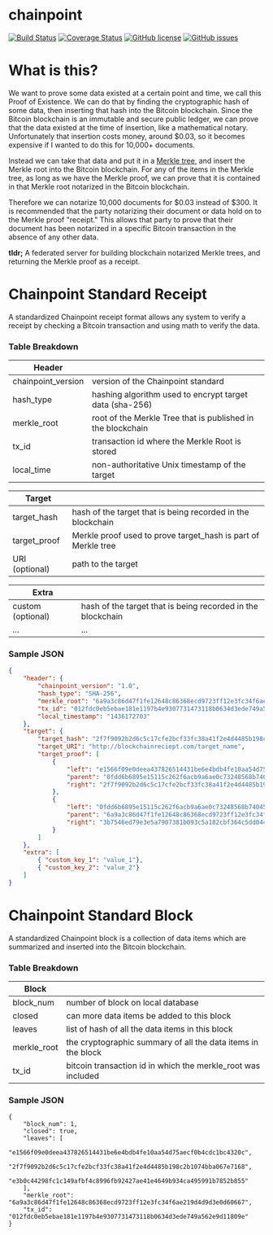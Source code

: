 # chainpoint

[![Build Status](https://travis-ci.org/Storj/chainpoint.svg)](https://travis-ci.org/Storj/chainpoint?branch=master)
[![Coverage Status](https://coveralls.io/repos/Storj/chainpoint/badge.svg?branch=master&service=github)](https://coveralls.io/github/Storj/chainpoint?branch=master)
[![GitHub license](https://img.shields.io/badge/license-MIT-blue.svg)](https://raw.githubusercontent.com/storj/dataserv/master/LICENSE)
[![GitHub issues](https://img.shields.io/github/issues/storj/chainpoint.svg)](https://github.com/storj/chainpoint/issues)

# What is this?

We want to prove some data existed at a certain point and time, we call this
Proof of Existence. We can do that by finding the cryptographic hash of some data, then
inserting that hash into the Bitcoin blockchain. Since the Bitcoin blockchain is an immutable
and secure public ledger, we can prove that the data existed at the time of insertion, like a
mathematical notary. Unfortunately that insertion costs money, around $0.03, so it
becomes expensive if I wanted to do this for 10,000+ documents. 

Instead we can take that data and put it in a 
[Merkle tree](https://en.wikipedia.org/wiki/Merkle_tree), and insert the Merkle root into
the Bitcoin blockchain. For any of the items in the Merkle tree, as long as we have the Merkle proof,
we can prove that it is contained in that Merkle root notarized in the Bitcoin blockchain. 

Therefore we can notarize 10,000 documents for $0.03 instead of $300. It is 
recommended that the party notarizing their document or data hold on to the Merkle proof "receipt." 
This allows that party to prove that their document has been notarized in a specific Bitcoin transaction
in the absence of any other data.

**tldr;** A federated server for building blockchain notarized Merkle trees, and returning the Merkle
proof as a receipt. 


# Chainpoint Standard Receipt
A standardized Chainpoint receipt format allows any system to verify a receipt by checking a Bitcoin transaction and
using math to verify the data. 

### Table Breakdown
|  Header |   |
|---|---|
| chainpoint_version | version of the Chainpoint standard  |
| hash_type | hashing algorithm used to encrypt target data (sha-256) |
| merkle_root |  root of the Merkle Tree that is published in the blockchain  |
| tx_id | transaction id where the Merkle Root is stored |
| local_time  | non-authoritative Unix timestamp of the target |

|  Target |   |
|---|---|
| target_hash | hash of the target that is being recorded in the blockchain  |
| target_proof | Merkle proof used to prove target_hash is part of Merkle tree |
| URI (optional) |  path to the target  |

|  Extra |   |
|---|---|
| custom (optional) | hash of the target that is being recorded in the blockchain  |
| ... | ... |

### Sample JSON
```json
{
    "header": {
        "chainpoint_version": "1.0",
        "hash_type": "SHA-256",
        "merkle_root": "6a9a3c86d47f1fe12648c86368ecd9723ff12e3fc34f6ae219d4d9d3e0d60667",
        "tx_id": "012fdc0eb5ebae181e1197b4e9307731473118b0634d3ede749a562e9d11809e",
        "local_timestamp": "1436172703"
    },
    "target": {
        "target_hash": "2f7f9092b2d6c5c17cfe2bcf33fc38a41f2e4d4485b198c2b1074bba067e7168",
        "target_URI": "http://blockchainreciept.com/target_name",
        "target_proof": [
            {
                "left": "e1566f09e0deea437826514431be6e4bdb4fe10aa54d75aecf0b4cdc1bc4320c",
                "parent": "0fdd6b6895e15115c262f6acb9a6ae0c73248568b740454ab21591f8a533dd7f",
                "right": "2f7f9092b2d6c5c17cfe2bcf33fc38a41f2e4d4485b198c2b1074bba067e7168"
            },
            {
                "left": "0fdd6b6895e15115c262f6acb9a6ae0c73248568b740454ab21591f8a533dd7f",
                "parent": "6a9a3c86d47f1fe12648c86368ecd9723ff12e3fc34f6ae219d4d9d3e0d60667",
                "right": "3b7546ed79e3e5a7907381b093c5a182cbf364c5dd0443dfa956c8cca271cc33"
            }
        ]
    },
    "extra": [
        { "custom_key_1": "value_1"},
        { "custom_key_2": "value_2"}
    ]
}
```

# Chainpoint Standard Block
A standardized Chainpoint block is a collection of data items which are summarized and inserted into the Bitcoin
blockchain. 

### Table Breakdown
|  Block |   |
|---|---|
| block_num | number of block on local database  |
| closed | can more data items be added to this block |
| leaves |  list of hash of all the data items in this block  |
| merkle_root | the cryptographic summary of all the data items in the block |
| tx_id  | bitcoin transaction id in which the merkle_root was included |

### Sample JSON

    {
        "block_num": 1,
        "closed": true,
        "leaves": [
            "e1566f09e0deea437826514431be6e4bdb4fe10aa54d75aecf0b4cdc1bc4320c",
            "2f7f9092b2d6c5c17cfe2bcf33fc38a41f2e4d4485b198c2b1074bba067e7168",
            "e3b0c44298fc1c149afbf4c8996fb92427ae41e4649b934ca495991b7852b855"
        ],
        "merkle_root": "6a9a3c86d47f1fe12648c86368ecd9723ff12e3fc34f6ae219d4d9d3e0d60667",
        "tx_id": "012fdc0eb5ebae181e1197b4e9307731473118b0634d3ede749a562e9d11809e"
    }